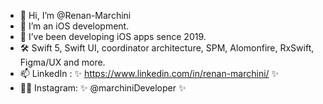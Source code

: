- 👋 Hi, I’m @Renan-Marchini
- 👀 I’m an iOS development.
- 🌱 I’ve been developing iOS apps sence 2019.
- 🛠 Swift 5, Swift UI, coordinator architecture, SPM, Alomonfire, RxSwift, Figma/UX and more.
- 📫 LinkedIn : ✨ https://www.linkedin.com/in/renan-marchini/ ✨ 
- 👨‍💻 Instagram: ✨ @marchiniDeveloper ✨
